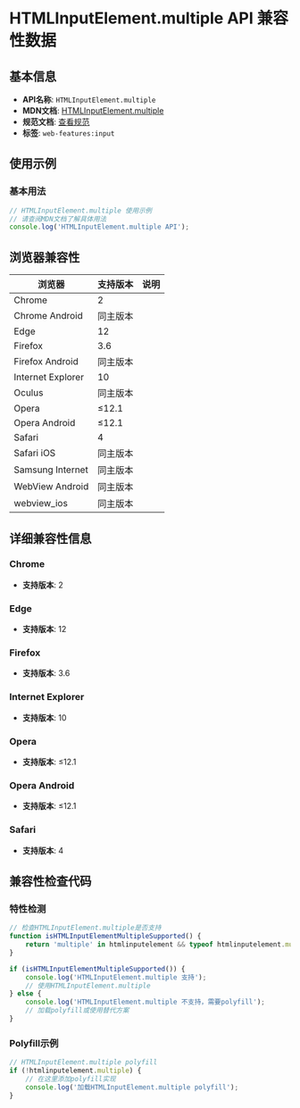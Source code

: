 # HTMLInputElement.multiple API 兼容性数据

## 基本信息

- **API名称**: `HTMLInputElement.multiple`
- **MDN文档**: [HTMLInputElement.multiple](https://developer.mozilla.org/docs/Web/API/HTMLInputElement/multiple)
- **规范文档**: [查看规范](https://html.spec.whatwg.org/multipage/input.html#dom-input-multiple)
- **标签**: `web-features:input`

## 使用示例

### 基本用法

```javascript
// HTMLInputElement.multiple 使用示例
// 请查阅MDN文档了解具体用法
console.log('HTMLInputElement.multiple API');
```

## 浏览器兼容性

| 浏览器 | 支持版本 | 说明 |
|--------|----------|------|
| Chrome | 2 |  |
| Chrome Android | 同主版本 |  |
| Edge | 12 |  |
| Firefox | 3.6 |  |
| Firefox Android | 同主版本 |  |
| Internet Explorer | 10 |  |
| Oculus | 同主版本 |  |
| Opera | ≤12.1 |  |
| Opera Android | ≤12.1 |  |
| Safari | 4 |  |
| Safari iOS | 同主版本 |  |
| Samsung Internet | 同主版本 |  |
| WebView Android | 同主版本 |  |
| webview_ios | 同主版本 |  |

## 详细兼容性信息

### Chrome

- **支持版本**: 2

### Edge

- **支持版本**: 12

### Firefox

- **支持版本**: 3.6

### Internet Explorer

- **支持版本**: 10

### Opera

- **支持版本**: ≤12.1

### Opera Android

- **支持版本**: ≤12.1

### Safari

- **支持版本**: 4

## 兼容性检查代码

### 特性检测

```javascript
// 检查HTMLInputElement.multiple是否支持
function isHTMLInputElementMultipleSupported() {
    return 'multiple' in htmlinputelement && typeof htmlinputelement.multiple === 'function';
}

if (isHTMLInputElementMultipleSupported()) {
    console.log('HTMLInputElement.multiple 支持');
    // 使用HTMLInputElement.multiple
} else {
    console.log('HTMLInputElement.multiple 不支持，需要polyfill');
    // 加载polyfill或使用替代方案
}
```

### Polyfill示例

```javascript
// HTMLInputElement.multiple polyfill
if (!htmlinputelement.multiple) {
    // 在这里添加polyfill实现
    console.log('加载HTMLInputElement.multiple polyfill');
}
```

